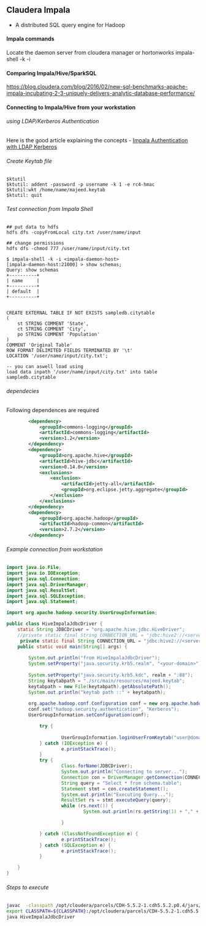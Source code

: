 ## Claudera Impala
- A distributed SQL query engine for Hadoop

#### Impala commands 
Locate the daemon server from cloudera manager or hortonworks 
impala-shell -k -i <impala-daemon-server-name>


#### Comparing Impala/Hive/SparkSQL
https://blog.cloudera.com/blog/2016/02/new-sql-benchmarks-apache-impala-incubating-2-3-uniquely-delivers-analytic-database-performance/

#### Connecting to Impala/Hive from your workstation

###### using LDAP/Kerberos Authentication
Here is the good article explaining the concepts - 
[Impala Authentication with LDAP Kerberos](http://blog.cloudera.com/blog/2014/10/new-in-cdh-5-2-impala-authentication-with-ldap-and-kerberos/)

###### Create Keytab file
```shell
$ktutil
$ktutil: addent -password -p username -k 1 -e rc4-hmac
$ktutil:wkt /home/name/majeed.keytab
$ktutil: quit

```
###### Test connection from Impala Shell
```shell
## put data to hdfs
hdfs dfs -copyFromLocal city.txt /user/name/input

## change permissions
hdfs dfs -chmod 777 /user/name/input/city.txt

$ impala-shell -k -i <impala-daemon-host>
[impala-daemon-host:21000] > show schemas;
Query: show schemas
+----------+
| name     |
+----------+
| default  |
+----------+


CREATE EXTERNAL TABLE IF NOT EXISTS sampledb.citytable
(
    st STRING COMMENT 'State', 
    ct STRING COMMENT 'City', 
    po STRING COMMENT 'Population'
) 
COMMENT 'Original Table' 
ROW FORMAT DELIMITED FIELDS TERMINATED BY '\t' 
LOCATION '/user/name/input/city.txt';

-- you can aswell load using
load data inpath '/user/name/input/city.txt' into table sampledb.citytable

```
###### dependecies
Following dependences are required

```xml
		<dependency>
			<groupId>commons-logging</groupId>
			<artifactId>commons-logging</artifactId>
			<version>1.2</version>
		</dependency>
		<dependency>
			<groupId>org.apache.hive</groupId>
			<artifactId>hive-jdbc</artifactId>
			<version>0.14.0</version>
			<exclusions>
				<exclusion>
					<artifactId>jetty-all</artifactId>
					<groupId>org.eclipse.jetty.aggregate</groupId>
				</exclusion>
			</exclusions>
		</dependency>
		<dependency>
			<groupId>org.apache.hadoop</groupId>
			<artifactId>hadoop-common</artifactId>
			<version>2.7.2</version>
		</dependency>
```


###### Example connection from workstation
```java
import java.io.File;
import java.io.IOException;
import java.sql.Connection;
import java.sql.DriverManager;
import java.sql.ResultSet;
import java.sql.SQLException;
import java.sql.Statement;

import org.apache.hadoop.security.UserGroupInformation;

public class HiveImpalaJdbcDriver {
	static String JDBCDriver = "org.apache.hive.jdbc.HiveDriver";
    //private static final String CONNECTION_URL = "jdbc:hive2://<server>:10000/default;principal=hive/<server>@domain";
	 private static final String CONNECTION_URL = "jdbc:hive2://<server>:21050/default;principal=impala/<server>@domain";    
    public static void main(String[] args) {
       
        System.out.println("from HiveImpalaJdbcDriver");
    	System.setProperty("java.security.krb5.realm", "<your-domain>");
    		   
        System.setProperty("java.security.krb5.kdc", realm + ":88");   //KDC-Port 88        
        String keytabpath = "./src/main/resources/majeed.keytab";
        keytabpath = new File(keytabpath).getAbsolutePath();
    	System.out.println("keytab path ::" + keytabpath);
    		
        org.apache.hadoop.conf.Configuration conf = new org.apache.hadoop.conf.Configuration();
        conf.set("hadoop.security.authentication", "Kerberos");
        UserGroupInformation.setConfiguration(conf);

            try {
            	
                    UserGroupInformation.loginUserFromKeytab("user@domain", keytabpath);
            } catch (IOException e) {
                    e.printStackTrace();
            }
            try {
                    Class.forName(JDBCDriver);
                    System.out.println("Connecting to server...");
                    Connection con = DriverManager.getConnection(CONNECTION_URL);
                    String query = "Select * from schema.table";
                    Statement stmt = con.createStatement();
                    System.out.println("Executing Query...");
                    ResultSet rs = stmt.executeQuery(query);
                    while (rs.next()) {
                            System.out.println(rs.getString(1) + "," + rs.getString(2));

                    }

            } catch (ClassNotFoundException e) {
                    e.printStackTrace();
            } catch (SQLException e) {
                    e.printStackTrace();
            }

    }
}


```

###### Steps to execute
```sh
javac  -classpath /opt/cloudera/parcels/CDH-5.5.2-1.cdh5.5.2.p0.4/jars/hadoop-common-2.6.0-cdh5.5.2.jar HiveImpalaJdbcDriver.java
export CLASSPATH=${CLASSPATH}:/opt/cloudera/parcels/CDH-5.5.2-1.cdh5.5.2.p0.4/lib/hive/lib/*:/opt/cloudera/parcels/CDH-5.5.2-1.cdh5.5.2.p0.4/jars/*
java HiveImpalaJdbcDriver 
```

